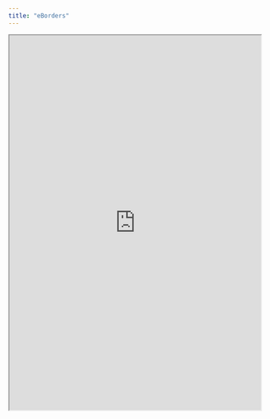 ```yaml
---
title: "eBorders"
---
```




<iframe height="750" width="100%" src="https://ewelton.github.io/ktest/wiki.html#eBorders"></iframe>
